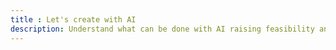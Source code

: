 ```yaml
---
title : Let's create with AI
description: Understand what can be done with AI raising feasibility and ethics issues
---
```

